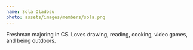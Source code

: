 ```yaml
---
name: Sola Oladosu
photo: assets/images/members/sola.png
---
```


Freshman majoring in CS.
Loves drawing, reading, cooking, video games, and being outdoors.
